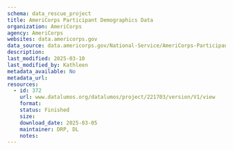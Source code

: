 ```yaml
---
schema: data_rescue_project 
title: AmeriCorps Participant Demographics Data
organization: AmeriCorps
agency: AmeriCorps
websites: data.americorps.gov
data_source: data.americorps.gov/National-Service/AmeriCorps-Participant-Demographics-Data/i9xs-fvag/about_data
description: 
last_modified: 2025-03-10
last_modified_by: Kathleen
metadata_available: No
metadata_url: 
resources:
  - id: 372
    url: www.datalumos.org/datalumos/project/221703/version/V1/view
    format: 
    status: Finished
    size: 
    download_date: 2025-03-05
    maintainer: DRP, DL
    notes: 
---
```

